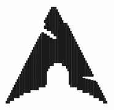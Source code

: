                         ▟█▙
                       ▟███▙
                      ▟█████▙
                      ▟███████▙
                     ▂▔▀▜██████▙
                    ▟██▅▂▝▜█████▙
                   ▟█████████████▙
                  ▟███████████████▙
                 ▟█████████████████▙
                ▟███████████████████▙
               ▟█████████▛▀▀▜████████▙
              ▟████████▛      ▜███████▙
             ▟█████████        ████████▙
            ▟██████████        █████▆▅▄▃▂
           ▟██████████▛        ▜█████████▙
          ▟██████▀▀▀              ▀▀██████▙
         ▟███▀▘                       ▝▀███▙
        ▟▛▀                               ▀▜▙